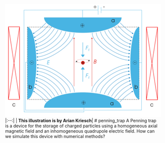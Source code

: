 
<img src="./res/figs/penning_trap.svg">
|:--:|
| <b>This illustration is by Arian Kriesch</b>|
# penning_trap
A Penning trap is a device for the storage of charged particles using a homogeneous axial magnetic field and an inhomogeneous quadrupole electric field. How can we simulate this device with numerical methods?